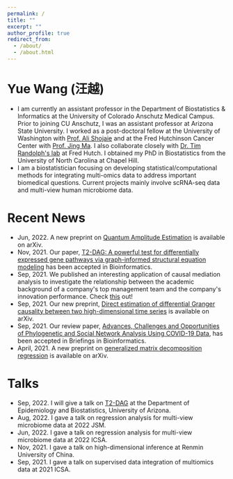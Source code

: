 ```yaml
---
permalink: /
title: ""
excerpt: ""
author_profile: true
redirect_from: 
  - /about/
  - /about.html
---
```



# Yue Wang (汪越)	
* I am currently an assistant professor in the Department of Biostatistics & Informatics at the University of Colorado Anschutz Medical Campus. Prior to joining CU Anschutz, I was an assistant professor at Arizona State University. 
I worked as a post-doctoral fellow at the University of Washington with [Prof. Ali Shojaie](http://faculty.washington.edu/interestedashojaie/index.html) and at the Fred Hutchinson Cancer Center with [Prof. Jing Ma](http://drjingma.com).
I also collaborate closely with [Dr. Tim Randolph's lab](https://research.fhcrc.org/randolph/en/research-overview.html) at Fred Hutch. I obtained my PhD in Biostatistics from the University of North Carolina at Chapel Hill. 
* I am a biostatistician focusing on developing statistical/computational methods for integrating multi-omics data to address important biomedical questions. Current projects mainly involve scRNA-seq data and multi-view human microbiome data. 


# Recent News
* Jun, 2022. A new preprint on [Quantum Amplitude Estimation](https://arxiv.org/abs/2206.08449) is available on arXiv. 
* Nov, 2021. Our paper, [T2-DAG: A powerful test for differentially expressed gene pathways via graph-informed structural equation modeling](https://academic.oup.com/bioinformatics/advance-article/doi/10.1093/bioinformatics/btab770/6424893?guestAccessKey=5e9dfd22-232d-4a4b-a9f0-35ddf8580f8f) has been accepted in Bioinformatics.
* Sep, 2021. We published an interesting application of causal mediation analysis to investigate the relationship between the academic background of a company's top management team and the company's innovation performance. Check [this](https://www.tandfonline.com/doi/full/10.1080/09537325.2021.1979203) out! 
* Sep, 2021. Our new preprint, [Direct estimation of differential Granger causality between two high-dimensional time series](https://arxiv.org/pdf/2109.07609.pdf) is available on arXiv.
* Sep, 2021. Our review paper, [Advances, Challenges and Opportunities of Phylogenetic and Social Network Analysis Using COVID-19 Data](https://github.com/taryue/taryue.github.io/tree/master/files/COVID_BIB_Bioarxiv.pdf), has been accepted in Briefings in Bioinformatics.  
* April, 2021. A new preprint on [generalized matrix decomposition regression](https://arxiv.org/abs/2104.08408) is available on arXiv.



# Talks
* Sep, 2022. I will give a talk on [T2-DAG](https://academic.oup.com/bioinformatics/advance-article/doi/10.1093/bioinformatics/btab770/6424893?guestAccessKey=5e9dfd22-232d-4a4b-a9f0-35ddf8580f8f) at the Department of Epidemiology and Biostatistics, University of Arizona. 
* Aug, 2022. I gave a talk on regression analysis for multi-view microbiome data at 2022 JSM.
* Jun, 2022. I gave a talk on regression analysis for multi-view microbiome data at 2022 ICSA.
* Nov, 2021. I gave a talk on high-dimensional inference at Renmin University of China.
* Sep, 2021. I gave a talk on supervised data integration of multiomics data at 2021 ICSA. 


